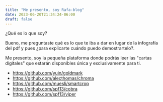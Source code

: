 ```yaml
---
title: "Me presento, soy Rafa-blog"
date: 2023-06-20T21:34:24-06:00
draft: false
---
```


¿Qué es lo que soy?

Bueno, me preguntaste qué es lo que te iba a dar en lugar de la infografía del pdf y pues ¿para explicarte cuándo puedo demostrartelo?.

Me presento, soy la pequeña plataforma donde podrás leer las "cartas digitales" que estarán disponibles única y exclusivamente para ti.

* https://github.com/yuin/goldmark
* https://github.com/alecthomas/chroma
* https://github.com/muesli/smartcrop
* https://github.com/spf13/cobra
* https://github.com/spf13/viper


